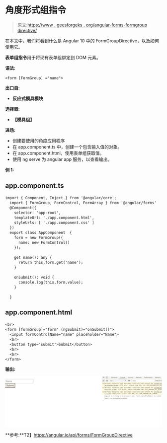 # 角度形式组指令

> 原文:[https://www . geesforgeks . org/angular-forms-formgroup directive/](https://www.geeksforgeeks.org/angular-forms-formgroupdirective/)

在本文中，我们将看到什么是 Angular 10 中的 FormGroupDirective，以及如何使用它。

**表单组指令**用于将现有表单组绑定到 DOM 元素。

**语法:**

```
<form [FormGroup] ="name">
```

**出口自:**

*   **反应式模具模块**

**选择器:**

*   **【模具组】**

**进场:**

*   创建要使用的角度应用程序
*   在 app.component.ts 中，创建一个包含输入值的对象。
*   在 app.component.html，使用表单组获取值。
*   使用 ng serve 为 angular app 服务，以查看输出。

**例 1:**

## app.component.ts

```
import { Component, Inject } from '@angular/core';
  import { FormGroup, FormControl, FormArray } from '@angular/forms'
  @Component({
    selector: 'app-root',
    templateUrl: './app.component.html',
    styleUrls: [ './app.component.css' ]
  })
  export class AppComponent  {
    form = new FormGroup({
      name: new FormControl()
    });

    get name(): any {
      return this.form.get('name');
    }

    onSubmit(): void {
      console.log(this.form.value); 
    }

  }
```

## app.component.html

```
<br>
<form [formGroup]="form" (ngSubmit)="onSubmit()">
  <input formControlName="name" placeholder="Name">
  <br>
  <button type='submit'>Submit</button>
  <br>
  <br>
</form>
```

**输出:**

![](img/96f5993fc47316b25245da6076c34219.png)

**参考:**T2】https://angular.io/api/forms/FormGroupDirective